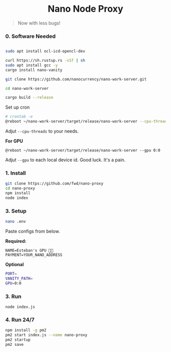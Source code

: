 <h1 align="center">Nano Node Proxy</h1>

> Now with less bugs!


### 0. Software Needed

```bash

sudo apt install ocl-icd-opencl-dev 

curl https://sh.rustup.rs -sSf | sh
sudo apt install gcc -y
cargo install nano-vanity

git clone https://github.com/nanocurrency/nano-work-server.git

cd nano-work-server

cargo build --release

```

Set up cron

```bash
# crontab -e
@reboot ~/nano-work-server/target/release/nano-work-server --cpu-threads 4
```

Adjut ```--cpu-threads``` to your needs.


**For GPU**

```
@reboot ~/nano-work-server/target/release/nano-work-server --gpu 0:0
```

Adjut ```--gpu``` to each local device id. Good luck. It's a pain.

### 1. Install

```bash
git clone https://github.com/fwd/nano-proxy
cd nano-proxy
npm install
node index
```

### 3. Setup

```bash
nano .env
```

Paste configs from below.

**Required:**
```
NAME=Esteban's GPU 💪🏽
PAYMENT=YOUR_NANO_ADDRESS
```

**Optional**

```bash
PORT=
VANITY_PATH=
GPU=0:0
```

### 3. Run

```
node index.js
```


### 4. Run 24/7

```bash
npm install -g pm2
pm2 start index.js --name nano-proxy
pm2 startup
pm2 save
```
